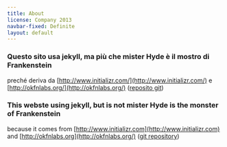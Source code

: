 ```yaml
---
title: About
license: Company 2013
navbar-fixed: Definite
layout: default
---
```


### Questo sito usa jekyll, ma più che mister Hyde è il mostro di Frankenstein

preché deriva da [http://www.initializr.com/](http://www.initializr.com/) e [http://okfnlabs.org/](http://okfnlabs.org/) ([reposito git](https://github.com/okfn/okfn.github.com))

### This webste using jekyll, but is not mister Hyde is the monster of Frankenstein

because it comes from [http://www.initializr.com](http://www.initializr.com) and [http://okfnlabs.org](http://okfnlabs.org/) ([git repository](https://github.com/okfn/okfn.github.com))


